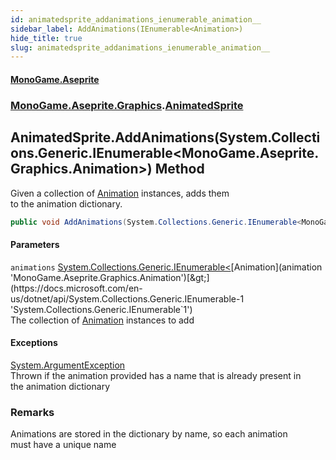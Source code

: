 ```yaml
---
id: animatedsprite_addanimations_ienumerable_animation__
sidebar_label: AddAnimations(IEnumerable<Animation>)
hide_title: true
slug: animatedsprite_addanimations_ienumerable_animation__
---
```

#### [MonoGame.Aseprite](index 'index')
### [MonoGame.Aseprite.Graphics](monogame_aseprite_graphics 'MonoGame.Aseprite.Graphics').[AnimatedSprite](animatedsprite 'MonoGame.Aseprite.Graphics.AnimatedSprite')
## AnimatedSprite.AddAnimations(System.Collections.Generic.IEnumerable&lt;MonoGame.Aseprite.Graphics.Animation&gt;) Method
Given a collection of [Animation](animation 'MonoGame.Aseprite.Graphics.Animation') instances, adds them  
to the animation dictionary.  
```csharp
public void AddAnimations(System.Collections.Generic.IEnumerable<MonoGame.Aseprite.Graphics.Animation> animations);
```
#### Parameters
`animations` [System.Collections.Generic.IEnumerable&lt;](https://docs.microsoft.com/en-us/dotnet/api/System.Collections.Generic.IEnumerable-1 'System.Collections.Generic.IEnumerable`1')[Animation](animation 'MonoGame.Aseprite.Graphics.Animation')[&gt;](https://docs.microsoft.com/en-us/dotnet/api/System.Collections.Generic.IEnumerable-1 'System.Collections.Generic.IEnumerable`1')  
The collection of [Animation](animation 'MonoGame.Aseprite.Graphics.Animation') instances to add  
  
#### Exceptions
[System.ArgumentException](https://docs.microsoft.com/en-us/dotnet/api/System.ArgumentException 'System.ArgumentException')  
Thrown if the animation provided has a name that is already present in   
the animation dictionary  
### Remarks
Animations are stored in the dictionary by name, so each animation  
must have a unique name  
